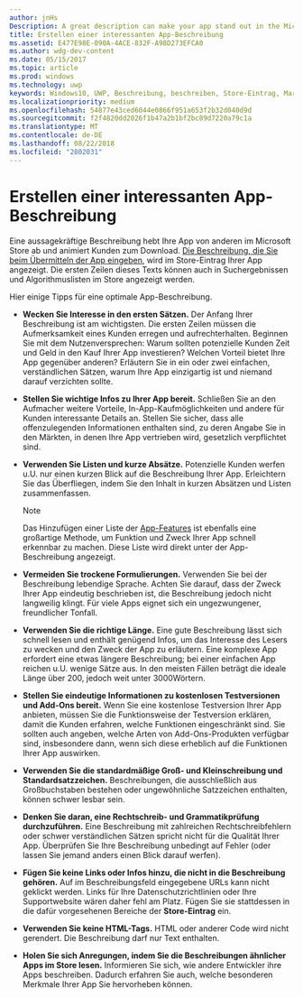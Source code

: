 ```yaml
---
author: jnHs
Description: A great description can make your app stand out in the Microsoft Store and help encourage customers to download it.
title: Erstellen einer interessanten App-Beschreibung
ms.assetid: E477E98E-090A-4ACE-832F-A98D273EFCA0
ms.author: wdg-dev-content
ms.date: 05/15/2017
ms.topic: article
ms.prod: windows
ms.technology: uwp
keywords: Windows10, UWP, Beschreibung, beschreiben, Store-Eintrag, Marketing
ms.localizationpriority: medium
ms.openlocfilehash: 54877e43ced6044e0866f951a653f2b32d040d9d
ms.sourcegitcommit: f2f4820dd2026f1b47a2b1bf2bc89d7220a79c1a
ms.translationtype: MT
ms.contentlocale: de-DE
ms.lasthandoff: 08/22/2018
ms.locfileid: "2802031"
---
```

# <a name="write-a-great-app-description"></a>Erstellen einer interessanten App-Beschreibung


Eine aussagekräftige Beschreibung hebt Ihre App von anderen im Microsoft Store ab und animiert Kunden zum Download. [Die Beschreibung, die Sie beim Übermitteln der App eingeben](create-app-store-listings.md#description), wird im Store-Eintrag Ihrer App angezeigt. Die ersten Zeilen dieses Texts können auch in Suchergebnissen und Algorithmuslisten im Store angezeigt werden.


Hier einige Tipps für eine optimale App-Beschreibung.

-   **Wecken Sie Interesse in den ersten Sätzen.** Der Anfang Ihrer Beschreibung ist am wichtigsten. Die ersten Zeilen müssen die Aufmerksamkeit eines Kunden erregen und aufrechterhalten. Beginnen Sie mit dem Nutzenversprechen: Warum sollten potenzielle Kunden Zeit und Geld in den Kauf Ihrer App investieren? Welchen Vorteil bietet Ihre App gegenüber anderen? Erläutern Sie in ein oder zwei einfachen, verständlichen Sätzen, warum Ihre App einzigartig ist und niemand darauf verzichten sollte.
-   **Stellen Sie wichtige Infos zu Ihrer App bereit.** Schließen Sie an den Aufmacher weitere Vorteile, In-App-Kaufmöglichkeiten und andere für Kunden interessante Details an. Stellen Sie sicher, dass alle offenzulegenden Informationen enthalten sind, zu deren Angabe Sie in den Märkten, in denen Ihre App vertrieben wird, gesetzlich verpflichtet sind.
-   **Verwenden Sie Listen und kurze Absätze.** Potenzielle Kunden werfen u.U. nur einen kurzen Blick auf die Beschreibung Ihrer App. Erleichtern Sie das Überfliegen, indem Sie den Inhalt in kurzen Absätzen und Listen zusammenfassen.

    > [!NOTE]
    > Das Hinzufügen einer Liste der [App-Features](create-app-store-listings.md#app-features) ist ebenfalls eine großartige Methode, um Funktion und Zweck Ihrer App schnell erkennbar zu machen. Diese Liste wird direkt unter der App-Beschreibung angezeigt.

-   **Vermeiden Sie trockene Formulierungen.** Verwenden Sie bei der Beschreibung lebendige Sprache. Achten Sie darauf, dass der Zweck Ihrer App eindeutig beschrieben ist, die Beschreibung jedoch nicht langweilig klingt. Für viele Apps eignet sich ein ungezwungener, freundlicher Tonfall.
-   **Verwenden Sie die richtige Länge.** Eine gute Beschreibung lässt sich schnell lesen und enthält genügend Infos, um das Interesse des Lesers zu wecken und den Zweck der App zu erläutern. Eine komplexe App erfordert eine etwas längere Beschreibung; bei einer einfachen App reichen u.U. wenige Sätze aus. In den meisten Fällen beträgt die ideale Länge über 200, jedoch weit unter 3000Wörtern.
-   **Stellen Sie eindeutige Informationen zu kostenlosen Testversionen und Add-Ons bereit.** Wenn Sie eine kostenlose Testversion Ihrer App anbieten, müssen Sie die Funktionsweise der Testversion erklären, damit die Kunden erfahren, welche Funktionen eingeschränkt sind. Sie sollten auch angeben, welche Arten von Add-Ons-Produkten verfügbar sind, insbesondere dann, wenn sich diese erheblich auf die Funktionen Ihrer App auswirken.
-   **Verwenden Sie die standardmäßige Groß- und Kleinschreibung und Standardsatzzeichen.** Beschreibungen, die ausschließlich aus Großbuchstaben bestehen oder ungewöhnliche Satzzeichen enthalten, können schwer lesbar sein.
-   **Denken Sie daran, eine Rechtschreib- und Grammatikprüfung durchzuführen.** Eine Beschreibung mit zahlreichen Rechtschreibfehlern oder schwer verständlichen Sätzen spricht nicht für die Qualität Ihrer App. Überprüfen Sie Ihre Beschreibung unbedingt auf Fehler (oder lassen Sie jemand anders einen Blick darauf werfen).
-   **Fügen Sie keine Links oder Infos hinzu, die nicht in die Beschreibung gehören.** Auf im Beschreibungsfeld eingegebene URLs kann nicht geklickt werden. Links für Ihre Datenschutzrichtlinien oder Ihre Supportwebsite wären daher fehl am Platz. Fügen Sie sie stattdessen in die dafür vorgesehenen Bereiche der **Store-Eintrag** ein.
-   **Verwenden Sie keine HTML-Tags.** HTML oder anderer Code wird nicht gerendert. Die Beschreibung darf nur Text enthalten.
-   **Holen Sie sich Anregungen, indem Sie die Beschreibungen ähnlicher Apps im Store lesen.** Informieren Sie sich, wie andere Entwickler ihre Apps beschreiben. Dadurch erfahren Sie auch, welche besonderen Merkmale Ihrer App Sie hervorheben können.

 

 




